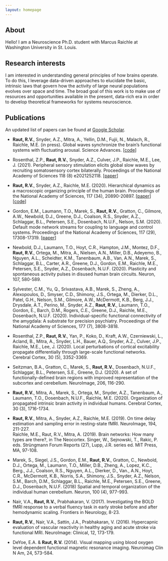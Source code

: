 ```yaml
---
layout: homepage
---
```


## About
Hello! I am a Neuroscience Ph.D. student with Marcus Raichle at Washington University in St. Louis.

## Research interests

I am interested in understanding general principles of how brains operate. To do this, I leverage data-driven approaches to elucidate the basic, intrinsic laws that govern how the activity of large neural populations evolves over space and time. The broad goal of this work is to make use of resources and opportunities available in the present, data-rich era in order to develop theoretical frameworks for systems neuroscience.

## Publications

An updated list of papers can be found at [Google Scholar](https://scholar.google.com/citations?user=fafSHeYAAAAJ&hl=en&oi=ao).

- **Raut, R.V.**, Snyder, A.Z., Mitra, A., Yellin, D.M., Fujii, N., Malach, R., Raichle, M.E. (in press). Global waves synchronize the brain’s functional systems with fluctuating arousal. Science Advances. [[code](https://github.com/ryraut/arousal-waves)]


- Rosenthal, Z.P., **Raut, R.V.**, Snyder, A.Z., Culver, J.P., Raichle, M.E., Lee, J. (2021). Peripheral sensory stimulation elicits global slow waves by recruiting somatosensory cortex bilaterally. Proceedings of the National Academy of Sciences 118 (8) e2021252118. [[paper](https://www.pnas.org/content/118/8/e2021252118)]


- **Raut, R.V.**, Snyder, A.Z., Raichle, M.E. (2020). Hierarchical dynamics as a macroscopic organizing principle of the human brain. Proceedings of the National Academy of Sciences, 117 (34), 20890-20897. [[paper](https://www.pnas.org/content/117/34/20890)][[code](https://github.com/ryraut/intrinsic-timescales)]


- Gordon, E.M., Laumann, T.O., Marek, S., **Raut, R.V.**, Gratton, C., Gilmore, A.W., Newbold, D.J., Greene, D.J., Coalson, R.S., Snyder, A.Z., Schlaggar, B.L., Petersen, S.E., Dosenbach, N.U.F., Nelson, S.M. (2020). Default mode network streams for coupling to language and control systems. Proceedings of the National Academy of Sciences, 117 (29), 17308-17319. [[paper](https://www.pnas.org/content/117/29/17308)]


- Newbold, D.J., Laumann, T.O., Hoyt, C.R., Hampton, J.M., Montez, D.F., **Raut, R.V.**, Ortega, M., Mitra, A., Nielsen, A.N., Miller, D.B., Adeyemo, B., Nguyen, A.L., Scheidter, K.M., Tanenbaum, A.B., Van, A.N., Marek, S., Schlaggar, B.L., Carter, A.R., Greene, D.J., Gordon, E.M., Raichle, M.E., Petersen, S.E., Snyder, A.Z., Dosenbach, N.U.F. (2020). Plasticity and spontaneous activity pulses in disused human brain circuits. Neuron, 107, 580-589.


- Sylvester, C.M., Yu, Q., Srivastava, A.B., Marek, S., Zheng, A., Alexopoulos, D., Smyser, C.D., Shimony, J.S., Ortega, M., Dierker, D.L., Patel, G.H., Nelson, S.M., Gilmore, A.W., McDermott, K.B., Berg, J.J., Drysdale, A.T., Perino, M., Snyder, A.Z., **Raut, R.V.**, Laumann, T.O., Gordon, E., Barch, D.M., Rogers, C.E., Greene, D.J., Raichle, M.E., Dosenbach, N.U.F. (2020). Individual-specific functional connectivity of the amygdala: A substrate for precision psychiatry. Proceedings of the National Academy of Sciences, 177 (7), 3808-3818. 


- Rosenthal, Z.P., **Raut, R.V.**, Yan, P., Koko, D., Kraft, A.W., Czerniewski, L., Acland, B., Mitra, A., Snyder, L.H., Bauer, A.Q., Snyder, A.Z., Culver, J.P., Raichle, M.E., Lee, J. (2020). Local perturbations of cortical excitability propagate differentially through large-scale functional networks. Cerebral Cortex, 30 (5), 3352-3369.


- Seitzman, B.A., Gratton, C., Marek, S., **Raut, R.V.**, Dosenbach, N.U.F., Schlaggar, B.L., Petersen, S.E., Greene, D.J. (2020). A set of functionally-defined brain regions with improved representation of the subcortex and cerebellum. NeuroImage, 206, 116-290.


- **Raut, R.V.**, Mitra, A., Marek, S., Ortega, M., Snyder, A.Z., Tanenbaum, A., Laumann, T.O., Dosenbach, N.U.F., Raichle, M.E. (2020). Organization of propagated intrinsic brain activity in individual humans. Cerebral Cortex, 30 (3), 1716-1734.


- **Raut, R.V.**, Mitra, A., Snyder, A.Z., Raichle, M.E. (2019). On time delay estimation and sampling error in resting-state fMRI. NeuroImage, 194, 211-227. \
Raichle, M.E., Raut, R.V., Mitra, A. (2019). Brain networks: How many types are there?, in The Neocortex. Singer, W., Sejnowski, T., Rakic, P. eds. Strüngmann Forum Reports (27), Lupp, J.R. series ed. MIT Press, MA, 97-108.


- Marek, S., Siegel, J.S., Gordon, E.M., **Raut, R.V.**, Gratton, C., Newbold, D.J., Ortega, M., Laumann, T.O., Miller, D.B., Zheng, A., Lopez, K.C., Berg., J.J., Coalson, R.S., Nguyen, A.L., Dierker, D., Van., A.N., Hoyt, C.R., McDermott, K.B., Norris, S.A., Shimony, J.S., Snyder, A.Z., Nelson, S.M., Barch, D.M., Schlaggar, B.L., Raichle, M.E., Petersen, S.E., Greene, D.J., Dosenbach, N.U.F. (2018) Spatial and temporal organization of the individual human cerebellum. Neuron, 100 (4), 977-993.


- Nair, V.A., **Raut, R.V.**, Prabhakaran, V. (2017). Investigating the BOLD fMRI response to a verbal fluency task in early stroke before and after hemodynamic scaling. Frontiers in Neurology, 8-23.


- **Raut, R.V.**, Nair, V.A., Sattin, J.A., Prabhakaran, V. (2016). Hypercapnic evaluation of vascular reactivity in healthy aging and acute stroke via functional MRI. NeuroImage: Clinical, 12, 173-179.


- DeYoe, E.A. & **Raut, R.V.** (2014). Visual mapping using blood oxygen level dependent functional magnetic resonance imaging. Neuroimag Clin N Am, 24, 573-584.
